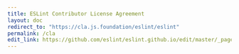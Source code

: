 ```yaml
---
title: ESLint Contributor License Agreement
layout: doc
redirect_to: "https://cla.js.foundation/eslint/eslint"
permalink: /cla
edit_link: https://github.com/eslint/eslint.github.io/edit/master/_pages/cla.md
---
```

